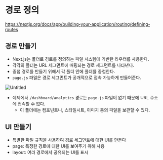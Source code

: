 # 경로 정의

https://nextjs.org/docs/app/building-your-application/routing/defining-routes

## 경로 만들기

- Next.js는 폴더로 경로를 정의하는 파일 시스템에 기반한 라우터를 사용한다.
- 각각의 폴더는 URL 세그먼트에 매핑되는 경로 세그먼트를 나타낸다.
- 중첩 경로를 만들기 위해서 각 폴더 안에 폴더를 중첩한다.
- `page.js` 파일은 경로 세그먼트가 공개적으로 접속 가능하게 만들어준다.

![Untitled](https://prod-files-secure.s3.us-west-2.amazonaws.com/895079b4-2856-49eb-945c-ec2f99bc3b31/98b65cbb-8592-4a01-96d2-4a9bf309c82e/Untitled.png)

- 예제에서 `/dashboard/analytics` 경로는 `page.js` 파일이 없기 때문에 URL 주소에 접속할 수 없다.
  - 이 폴더에는 컴포넌트나, 스타일시트, 이미지 등의 파일을 보관할 수 있다.

## UI 만들기

- 특별한 파일 규칙을 사용하여 경로 세그먼트에 대한 UI를 만든다
- page: 특정한 경로에 대한 UI를 보여주기 위해 사용
- layout: 여러 경로에서 공유되는 UI를 표시
